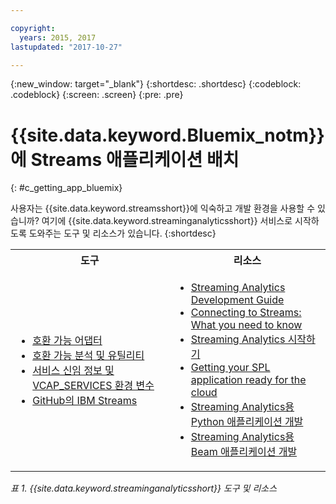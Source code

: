 ```yaml
---

copyright:
  years: 2015, 2017
lastupdated: "2017-10-27"

---
```


<!-- Attribute definitions -->
{:new_window: target="_blank"}
{:shortdesc: .shortdesc}
{:codeblock: .codeblock}
{:screen: .screen}
{:pre: .pre}

# {{site.data.keyword.Bluemix_notm}}에 Streams 애플리케이션 배치
{: #c_getting_app_bluemix}


 사용자는 {{site.data.keyword.streamsshort}}에 익숙하고 개발 환경을 사용할 수 있습니까? 여기에 {{site.data.keyword.streaminganalyticsshort}} 서비스로 시작하도록 도와주는 도구 및 리소스가 있습니다.
{:shortdesc}

<table summary="이 표는 {{site.data.keyword.streamsshort}} 애플리케이션을 개발하고 배치하는 데 필요한 도구와 리소스의 목록을 제공합니다.">
  <tr>
    <th>도구<br></th>
    <th>리소스<br></th>
  </tr>
  <tr>
    <td>
      <ul>
        <li><a href="/docs/services/StreamingAnalytics/c_compatible_adapters.html" target="_blank">호환 가능 어댑터</a><br></li>
        <li><a href="/docs/services/StreamingAnalytics/c_analytics_utilities.html" target="_blank">호환 가능 분석 및 유틸리티</a><br></li>
        <li><a href="/docs/services/StreamingAnalytics/r_vcap_services.html#r_vcap_services" target="_blank">서비스 신임 정보 및 VCAP_SERVICES 환경 변수</a><br></li>
         <li><a href="https://github.com/IBMStreams" target="_blank">GitHub의
IBM Streams</a><br></li>
      </ul>    
    </td>
    <td>
      <ul>
        <li><a href="https://developer.ibm.com/streamsdev/docs/bluemix-streaming-analytics-development-guide/" target="_blank">Streaming Analytics Development Guide</a><br></li>
        <li><a href="https://www.ibm.com/blogs/bluemix/2017/02/connecting-to-streams/" target="_blank">Connecting to Streams: What you need to know</a><br></li>
        <li><a href="/docs/services/StreamingAnalytics/index.html" target="_blank">Streaming Analytics 시작하기</a><br></li>
        <li><a href="https://developer.ibm.com/streamsdev/docs/getting-spl-application-ready-cloud" target="_blank">Getting your SPL application ready for the cloud</a><br></li>
        <li><a href="/docs/services/StreamingAnalytics/t_develop_apps_python.html#t_develop_apps_python" target="_blank">Streaming Analytics용 Python 애플리케이션 개발 </a><br></li>
        <li><a href="/docs/services/StreamingAnalytics/develop_beam_apps.html" target="_blank">Streaming Analytics용 Beam 애플리케이션 개발</a><br></li>
      </ul>    
    </td>
  </tr>
</table>

*표 1. {{site.data.keyword.streaminganalyticsshort}} 도구 및 리소스*
